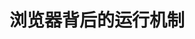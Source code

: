 # 浏览器背后的运行机制

<!-- 通过上一章的 CPU 分析，我们知道浏览器也是作为一种程序（进程）运行在 CPU 上，浏览器背后到底做了哪些事情呢。

![](../.vuepress/public/assets/browser-vs-nodejs.png)

浏览器主线程做了哪些事情，哪些？为什么 Webworker 可以避免阻塞浏览器“主线程”。 -->
<!-- 再谈线程与进程，直接事件原理与异步机制解析 -->

<!-- ## 线程与进程

- https://blog.poetries.top/browser-working-principle/guide/part1/lesson01.html#%E5%8D%95%E8%BF%9B%E7%A8%8B%E6%B5%8F%E8%A7%88%E5%99%A8%E6%97%B6%E4%BB%A3 -->